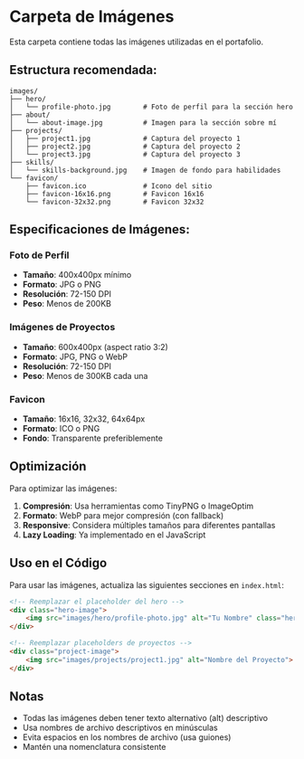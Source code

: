 # Carpeta de Imágenes

Esta carpeta contiene todas las imágenes utilizadas en el portafolio.

## Estructura recomendada:

```
images/
├── hero/
│   └── profile-photo.jpg        # Foto de perfil para la sección hero
├── about/
│   └── about-image.jpg          # Imagen para la sección sobre mí
├── projects/
│   ├── project1.jpg             # Captura del proyecto 1
│   ├── project2.jpg             # Captura del proyecto 2
│   └── project3.jpg             # Captura del proyecto 3
├── skills/
│   └── skills-background.jpg    # Imagen de fondo para habilidades
└── favicon/
    ├── favicon.ico              # Icono del sitio
    ├── favicon-16x16.png        # Favicon 16x16
    └── favicon-32x32.png        # Favicon 32x32
```

## Especificaciones de Imágenes:

### Foto de Perfil
- **Tamaño**: 400x400px mínimo
- **Formato**: JPG o PNG
- **Resolución**: 72-150 DPI
- **Peso**: Menos de 200KB

### Imágenes de Proyectos
- **Tamaño**: 600x400px (aspect ratio 3:2)
- **Formato**: JPG, PNG o WebP
- **Resolución**: 72-150 DPI
- **Peso**: Menos de 300KB cada una

### Favicon
- **Tamaño**: 16x16, 32x32, 64x64px
- **Formato**: ICO o PNG
- **Fondo**: Transparente preferiblemente

## Optimización

Para optimizar las imágenes:

1. **Compresión**: Usa herramientas como TinyPNG o ImageOptim
2. **Formato**: WebP para mejor compresión (con fallback)
3. **Responsive**: Considera múltiples tamaños para diferentes pantallas
4. **Lazy Loading**: Ya implementado en el JavaScript

## Uso en el Código

Para usar las imágenes, actualiza las siguientes secciones en `index.html`:

```html
<!-- Reemplazar el placeholder del hero -->
<div class="hero-image">
    <img src="images/hero/profile-photo.jpg" alt="Tu Nombre" class="hero-photo">
</div>

<!-- Reemplazar placeholders de proyectos -->
<div class="project-image">
    <img src="images/projects/project1.jpg" alt="Nombre del Proyecto">
</div>
```

## Notas

- Todas las imágenes deben tener texto alternativo (alt) descriptivo
- Usa nombres de archivo descriptivos en minúsculas
- Evita espacios en los nombres de archivo (usa guiones)
- Mantén una nomenclatura consistente
